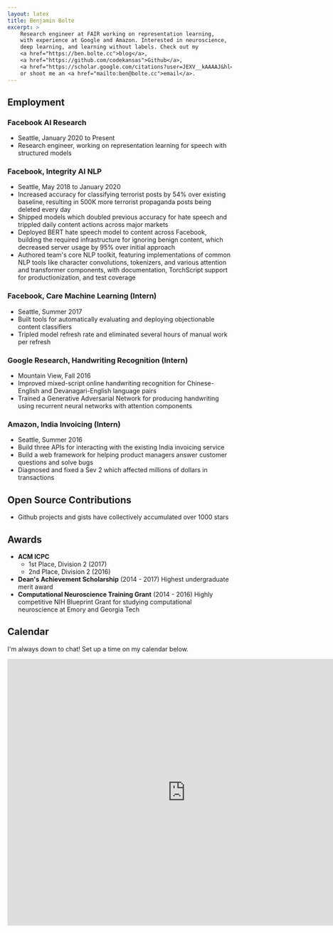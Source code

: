 ```yaml
---
layout: latex
title: Benjamin Bolte
excerpt: >
    Research engineer at FAIR working on representation learning,
    with experience at Google and Amazon. Interested in neuroscience,
    deep learning, and learning without labels. Check out my
    <a href="https://ben.bolte.cc">blog</a>,
    <a href="https://github.com/codekansas">Github</a>,
    <a href="https://scholar.google.com/citations?user=JEXV__kAAAAJ&hl=en">Google Scholar</a>,
    or shoot me an <a href="mailto:ben@bolte.cc">email</a>.
---
```


## Employment

### Facebook AI Research

- Seattle, January 2020 to Present
- Research engineer, working on representation learning for speech with structured models

### Facebook, Integrity AI NLP

- Seattle, May 2018 to January 2020
- Increased accuracy for classifying terrorist posts by 54% over existing baseline, resulting in 500K more terrorist propaganda posts being deleted every day
- Shipped models which doubled previous accuracy for hate speech and trippled daily content actions across major markets
- Deployed BERT hate speech model to content across Facebook, building the required infrastructure for ignoring benign content, which decreased server usage by 95% over initial approach
- Authored team's core NLP toolkit, featuring implementations of common NLP tools like character convolutions, tokenizers, and various attention and transformer components, with documentation, TorchScript support for productionization, and test coverage

### Facebook, Care Machine Learning (Intern)

- Seattle, Summer 2017
- Built tools for automatically evaluating and deploying objectionable content classifiers
- Tripled model refresh rate and eliminated several hours of manual work per refresh

### Google Research, Handwriting Recognition (Intern)

- Mountain View, Fall 2016
- Improved mixed-script online handwriting recognition for Chinese-English and Devanagari-English language pairs
- Trained a Generative Adversarial Network for producing handwriting using recurrent neural networks with attention components

### Amazon, India Invoicing (Intern)

- Seattle, Summer 2016
- Build three APIs for interacting with the existing India invoicing service
- Build a web framework for helping product managers answer customer questions and solve bugs
- Diagnosed and fixed a Sev 2 which affected millions of dollars in transactions

## Open Source Contributions

- Github projects and gists have collectively accumulated over 1000 stars

## Awards

- **ACM ICPC**
  - 1st Place, Division 2 (2017)
  - 2nd Place, Division 2 (2016)
- **Dean's Achievement Scholarship** (2014 - 2017) Highest undergraduate merit award
- **Computational Neuroscience Training Grant** (2014 - 2016) Highly competitive NIH Blueprint Grant for studying computational neuroscience at Emory and Georgia Tech

## Calendar

I'm always down to chat! Set up a time on my calendar below.

<div style="margin-top: 1em">
<iframe src="https://calendar.google.com/calendar/embed?src=bkbolte18%40gmail.com" style="border: 0" width="800" height="600" frameborder="0" scrolling="no"></iframe>
</div>

[google-scholar]: https://scholar.google.com/citations?user=JEXV__kAAAAJ&hl=en
